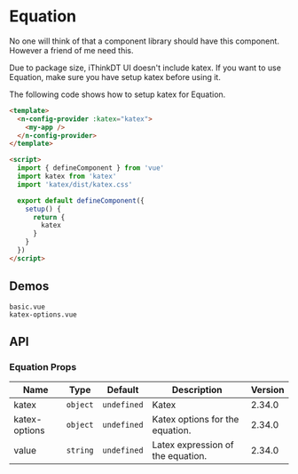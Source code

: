 # Equation

No one will think of that a component library should have this component. However a friend of me need this.

<n-alert title="Note" type="warning" style="margin-bottom: 16px;" :bordered="false">
  Due to package size, iThinkDT UI doesn't include katex. If you want to use Equation, make sure you have setup katex before using it.
</n-alert>

The following code shows how to setup katex for Equation.

```html
<template>
  <n-config-provider :katex="katex">
    <my-app />
  </n-config-provider>
</template>

<script>
  import { defineComponent } from 'vue'
  import katex from 'katex'
  import 'katex/dist/katex.css'

  export default defineComponent({
    setup() {
      return {
        katex
      }
    }
  })
</script>
```

## Demos

```demo
basic.vue
katex-options.vue
```

## API

### Equation Props

| Name | Type | Default | Description | Version |
| --- | --- | --- | --- | --- |
| katex | `object` | `undefined` | Katex | 2.34.0 |
| katex-options | `object` | `undefined` | Katex options for the equation. | 2.34.0 |
| value | `string` | `undefined` | Latex expression of the equation. | 2.34.0 |
